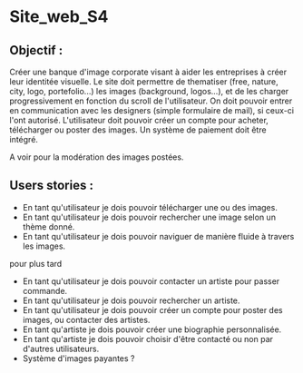 # Site_web_S4

## Objectif :

Créer une banque d'image corporate visant à aider les entreprises à créer leur identitée visuelle. Le site doit permettre de thematiser (free, nature, city, logo, portefolio...) les images (background, logos...), et de les charger progressivement en fonction du scroll de l'utilisateur. On doit pouvoir entrer en communication avec les designers (simple formulaire de mail), si ceux-ci l'ont autorisé. L'utilisateur doit pouvoir créer un compte pour acheter, télécharger ou poster des images. Un système de paiement doit être intégré.

A voir pour la modération des images postées.

## Users stories :

- En tant qu'utilisateur je dois pouvoir télécharger une ou des images.
- En tant qu'utilisateur je dois pouvoir rechercher une image selon un thème donné.
- En tant qu'utilisateur je dois pouvoir naviguer de manière fluide à travers les images.

pour plus tard

- En tant qu'utilisateur je dois pouvoir contacter un artiste pour passer commande.
- En tant qu'utilisateur je dois pouvoir rechercher un artiste.
- En tant qu'utilisateur je dois pouvoir créer un compte pour poster des images, ou contacter des artistes.
- En tant qu'artiste je dois pouvoir créer une biographie personnalisée.
- En tant qu'artiste je dois pouvoir choisir d'être contacté ou non par d'autres utilisateurs.
- Système d'images payantes ?
